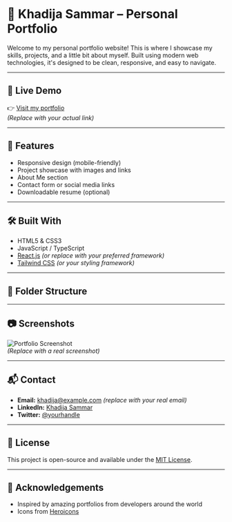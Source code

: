 # 💼 Khadija Sammar – Personal Portfolio

Welcome to my personal portfolio website! This is where I showcase my skills, projects, and a little bit about myself. Built using modern web technologies, it's designed to be clean, responsive, and easy to navigate.

---

## 🚀 Live Demo

👉 [Visit my portfolio](https://your-portfolio-url.com)  
*(Replace with your actual link)*

---

## 📌 Features

- Responsive design (mobile-friendly)
- Project showcase with images and links
- About Me section
- Contact form or social media links
- Downloadable resume (optional)

---

## 🛠️ Built With

- HTML5 & CSS3
- JavaScript / TypeScript
- [React.js](https://reactjs.org/) *(or replace with your preferred framework)*
- [Tailwind CSS](https://tailwindcss.com/) *(or your styling framework)*

---

## 📁 Folder Structure


---

## 📷 Screenshots

![Portfolio Screenshot](link-to-screenshot.png)  
*(Replace with a real screenshot)*

---

## 📬 Contact

- **Email:** khadija@example.com *(replace with your real email)*
- **LinkedIn:** [Khadija Sammar](https://linkedin.com/in/yourprofile)
- **Twitter:** [@yourhandle](https://twitter.com/yourhandle)

---

## 📄 License

This project is open-source and available under the [MIT License](LICENSE).

---

## 🙌 Acknowledgements

- Inspired by amazing portfolios from developers around the world
- Icons from [Heroicons](https://heroicons.com/)
